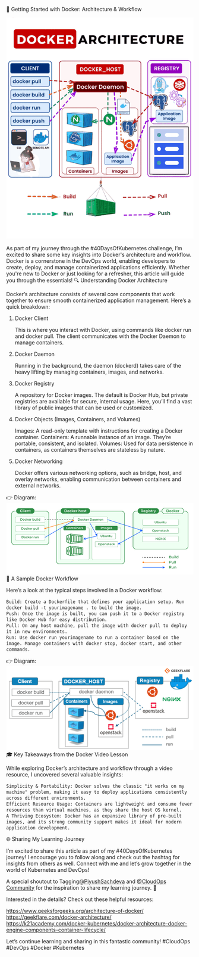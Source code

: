 🚀 Getting Started with Docker: Architecture & Workflow

<img src='./assets/arch.gif'>

As part of my journey through the #40DaysOfKubernetes challenge, I’m excited to share some key insights into Docker's architecture and workflow. Docker is a cornerstone in the DevOps world, enabling developers to create, deploy, and manage containerized applications efficiently. Whether you're new to Docker or just looking for a refresher, this article will guide you through the essentials!
🔍 Understanding Docker Architecture

Docker’s architecture consists of several core components that work together to ensure smooth containerized application management. Here’s a quick breakdown:
1. Docker Client

    This is where you interact with Docker, using commands like docker run and docker pull. The client communicates with the Docker Daemon to manage containers.

2. Docker Daemon

    Running in the background, the daemon (dockerd) takes care of the heavy lifting by managing containers, images, and networks.

3. Docker Registry

    A repository for Docker images. The default is Docker Hub, but private registries are available for secure, internal usage. Here, you’ll find a vast library of public images that can be used or customized.

4. Docker Objects (Images, Containers, and Volumes)

    Images: A read-only template with instructions for creating a Docker container.
    Containers: A runnable instance of an image. They’re portable, consistent, and isolated.
    Volumes: Used for data persistence in containers, as containers themselves are stateless by nature.

5. Docker Networking

    Docker offers various networking options, such as bridge, host, and overlay networks, enabling communication between containers and external networks.

👉 Diagram:
<img src='./assets/Architecture-of-Docker.png'>
🔄 A Sample Docker Workflow


Here’s a look at the typical steps involved in a Docker workflow:

    Build: Create a Dockerfile that defines your application setup. Run docker build -t yourimagename . to build the image.
    Push: Once the image is built, you can push it to a Docker registry like Docker Hub for easy distribution.
    Pull: On any host machine, pull the image with docker pull to deploy it in new environments.
    Run: Use docker run yourimagename to run a container based on the image. Manage containers with docker stop, docker start, and other commands.

👉 Diagram:
<img src='./assets/docker-architecture-609x270.png'>
🎓 Key Takeaways from the Docker Video Lesson

While exploring Docker’s architecture and workflow through a video resource, I uncovered several valuable insights:

    Simplicity & Portability: Docker solves the classic "it works on my machine" problem, making it easy to deploy applications consistently across different environments.
    Efficient Resource Usage: Containers are lightweight and consume fewer resources than virtual machines, as they share the host OS kernel.
    A Thriving Ecosystem: Docker has an expansive library of pre-built images, and its strong community support makes it ideal for modern application development.

🌐 Sharing My Learning Journey

I’m excited to share this article as part of my #40DaysOfKubernetes journey! I encourage you to follow along and check out the hashtag for insights from others as well. Connect with me and let’s grow together in the world of Kubernetes and DevOps!

A special shoutout to Tagging[@PiyushSachdeva](https://www.linkedin.com/in/piyush-sachdeva) and [@CloudOps Community](https://www.linkedin.com/company/thecloudopscomm) for the inspiration to share my learning journey. 🎉

Interested in the details? Check out these helpful resources:

https://www.geeksforgeeks.org/architecture-of-docker/
https://geekflare.com/docker-architecture/ https://k21academy.com/docker-kubernetes/docker-architecture-docker-engine-components-container-lifecycle/   

Let’s continue learning and sharing in this fantastic community! #CloudOps #DevOps #Docker #Kubernetes